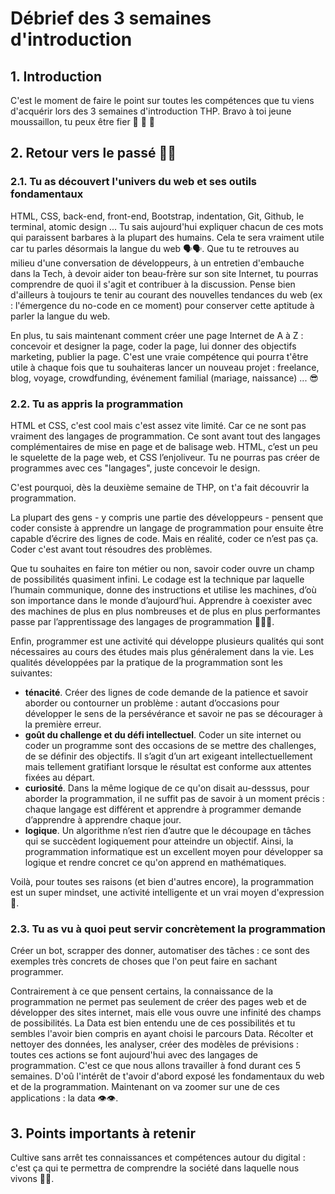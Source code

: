 # Débrief des 3 semaines d'introduction

## 1. Introduction
C'est le moment de faire le point sur toutes les compétences que tu viens d'acquérir lors des 3 semaines d'introduction THP. Bravo à toi jeune moussaillon, tu peux être fier 🙌 🙌 🙌 

## 2. Retour vers le passé 🎃🎃

### 2.1. Tu as découvert l'univers du web et ses outils fondamentaux

HTML, CSS, back-end, front-end, Bootstrap, indentation, Git, Github, le terminal, atomic design ... Tu sais aujourd'hui expliquer chacun de ces mots qui paraissent barbares à la plupart des humains. 
Cela te sera vraiment utile car tu parles désormais la langue du web 🗣🗣. Que tu te retrouves au milieu d'une conversation de développeurs, à un entretien d'embauche dans la Tech, à devoir aider ton beau-frère sur son site Internet, tu pourras comprendre de quoi il s'agit et contribuer à la discussion. Pense bien d'ailleurs à toujours te tenir au courant des nouvelles tendances du web (ex : l'émergence du no-code en ce moment) pour conserver cette aptitude à parler la langue du web. 

En plus, tu sais maintenant comment créer une page Internet de A à Z : concevoir et designer la page, coder la page, lui donner des objectifs marketing, publier la page. C'est une vraie compétence qui pourra t'être utile à chaque fois que tu souhaiteras lancer un nouveau projet : freelance, blog, voyage, crowdfunding, événement familial (mariage, naissance) ... 😎

### 2.2. Tu as appris la programmation

HTML et CSS, c'est cool mais c'est assez vite limité. Car ce ne sont pas vraiment des langages de programmation. Ce sont avant tout des langages complémentaires de mise en page et de balisage web. HTML, c’est un peu le squelette de la page web, et CSS l’enjoliveur. Tu ne pourras pas créer de programmes avec ces "langages", juste concevoir le design.

C'est pourquoi, dès la deuxième semaine de THP, on t'a fait découvrir la programmation.

La plupart des gens - y compris une partie des développeurs - pensent que coder consiste à apprendre un langage de programmation pour ensuite être capable d’écrire des lignes de code. Mais en réalité, coder ce n’est pas ça. Coder c'est avant tout résoudres des problèmes.

Que tu souhaites en faire ton métier ou non, savoir coder ouvre un champ de possibilités quasiment infini. Le codage est la technique par laquelle l’humain communique, donne des instructions et utilise les machines, d’où son importance dans le monde d’aujourd’hui. Apprendre à coexister avec des machines de plus en plus nombreuses et de plus en plus performantes passe par l’apprentissage des langages de programmation 📱📱📱.

Enfin, programmer est une activité qui développe plusieurs qualités qui sont nécessaires au cours des études mais plus généralement dans la vie.
Les qualités développées par la pratique de la programmation sont les suivantes:
- **ténacité**. Créer des lignes de code demande de la patience et savoir aborder ou contourner un problème : autant d’occasions pour développer le sens de la persévérance et savoir ne pas se décourager à la première erreur.
- **goût du challenge et du défi intellectuel**. Coder un site internet ou coder un programme sont des occasions de se mettre des challenges, de se définir des objectifs. Il s’agit d’un art exigeant intellectuellement mais tellement gratifiant lorsque le résultat est conforme aux attentes fixées au départ.
- **curiosité**. Dans la même logique de ce qu'on disait au-desssus, pour aborder la programmation, il ne suffit pas de savoir à un moment précis : chaque langage est différent et apprendre à programmer demande d’apprendre à apprendre chaque jour.
- **logique**. Un algorithme n’est rien d’autre que le découpage en tâches qui se succèdent logiquement pour atteindre un objectif. Ainsi, la programmation informatique est un excellent moyen pour développer sa logique et rendre concret ce qu'on apprend en mathématiques.

Voilà, pour toutes ses raisons (et bien d'autres encore), la programmation est un super mindset, une activité intelligente et un vrai moyen d'expression 🏹.

### 2.3. Tu as vu à quoi peut servir concrètement la programmation

Créer un bot, scrapper des donner, automatiser des tâches : ce sont des exemples très concrets de choses que l'on peut faire en sachant programmer. 

Contrairement à ce que pensent certains, la connaissance de la programmation ne permet pas seulement de créer des pages web et de développer des sites internet, mais elle vous ouvre une infinité des champs de possibilités. La Data est bien entendu une de ces possibilités et tu sembles l'avoir bien compris en ayant choisi le parcours Data. Récolter et nettoyer des données, les analyser, créer des modèles de prévisions : toutes ces actions se font aujourd'hui avec des langages de programmation. C'est ce que nous allons travailler à fond durant ces 5 semaines. D'oû l'intérêt de t'avoir d'abord exposé les fondamentaux du web et de la programmation. Maintenant on va zoomer sur une de ces applications : la data 👁👁.

## 3. Points importants à retenir
Cultive sans arrêt tes connaissances et compétences autour du digital : c'est ça qui te permettra de comprendre la société dans laquelle nous vivons 🎸🎸.
